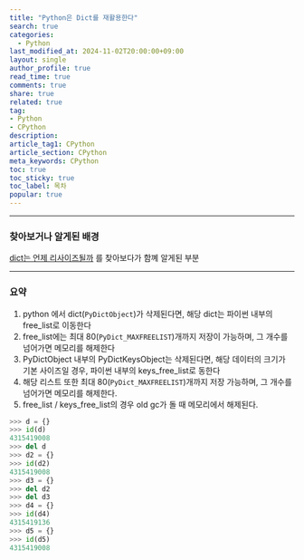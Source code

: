 ```yaml
---
title: "Python은 Dict를 재활용한다"
search: true
categories:
  - Python
last_modified_at: 2024-11-02T20:00:00+09:00
layout: single
author_profile: true
read_time: true
comments: true
share: true
related: true
tag:
- Python
- CPython
description:
article_tag1: CPython
article_section: CPython
meta_keywords: CPython
toc: true
toc_sticky: true
toc_label: 목차
popular: true
---
```


<!-- ```yaml
환경변수 설정
``` -->

---
### 찾아보거나 알게된 배경
[dict는 언제 리사이즈될까](/python/dict는-언제-리사이즈될까/) 를 찾아보다가 함꼐 알게된 부분

---

### 요약
1. python 에서 dict(`PyDictObject`)가 삭제된다면, 해당 dict는 파이썬 내부의 free_list로 이동한다
2. free_list에는 최대 80(`PyDict_MAXFREELIST`)개까지 저장이 가능하며, 그 개수를 넘어가면 메모리를 해제한다
3. PyDictObject 내부의 PyDictKeysObject는 삭제된다면, 해당 데이터의 크기가 기본 사이즈일 경우, 파이썬 내부의 keys_free_list로 동한다
4. 해당 리스트 또한 최대 80(`PyDict_MAXFREELIST`)개까지 저장 가능하며, 그 개수를 넘어가면 메모리를 해제한다.
5. free_list / keys_free_list의 경우 old gc가 돌 때 메모리에서 해제된다.

```python
>>> d = {}
>>> id(d)
4315419008
>>> del d
>>> d2 = {}
>>> id(d2)
4315419008
>>> d3 = {}
>>> del d2
>>> del d3
>>> d4 = {}
>>> id(d4)
4315419136
>>> d5 = {}
>>> id(d5)
4315419008
```
